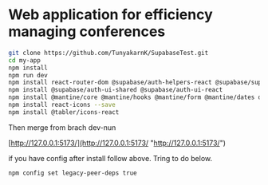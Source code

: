 # Web application for efficiency managing conferences
```bash
git clone https://github.com/TunyakarnK/SupabaseTest.git
cd my-app
npm install 
npm run dev
npm install react-router-dom @supabase/auth-helpers-react @supabase/supabase-js
npm install @supabase/auth-ui-shared @supabase/auth-ui-react
npm install @mantine/core @mantine/hooks @mantine/form @mantine/dates dayjs
npm install react-icons --save
npm install @tabler/icons-react
```
Then merge from brach dev-nun

 [http://127.0.0.1:5173/](http://127.0.0.1:5173/ "http://127.0.0.1:5173/")
 
if you have config after install follow above. Tring to do below.
```bash
npm config set legacy-peer-deps true
```
